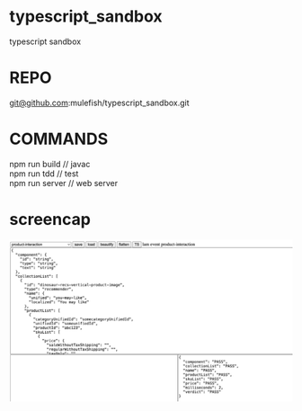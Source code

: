 # typescript_sandbox
typescript sandbox

# REPO
git@github.com:mulefish/typescript_sandbox.git


# COMMANDS
npm run build // javac    
npm run tdd // test   
npm run server // web server    

# screencap
![screencap.png](./screencap.png)
